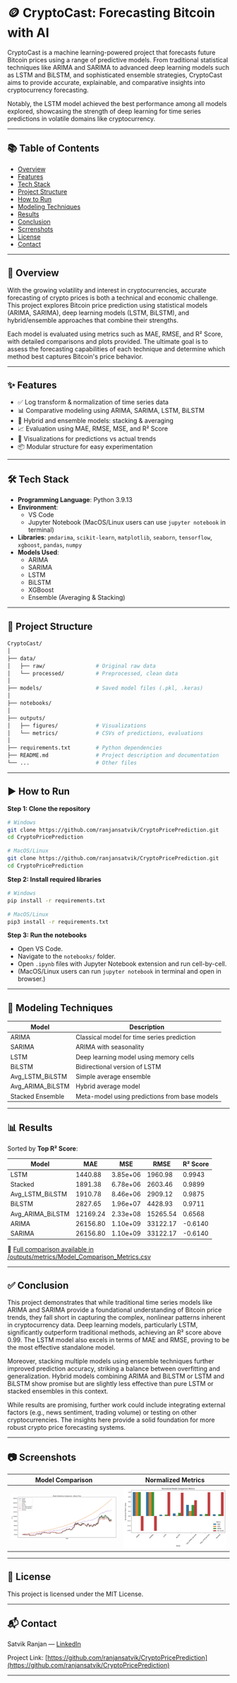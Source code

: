 # 🪙 CryptoCast: Forecasting Bitcoin with AI

CryptoCast is a machine learning-powered project that forecasts future Bitcoin prices using a range of predictive models. From traditional statistical techniques like ARIMA and SARIMA to advanced deep learning models such as LSTM and BiLSTM, and sophisticated ensemble strategies, CryptoCast aims to provide accurate, explainable, and comparative insights into cryptocurrency forecasting.

Notably, the LSTM model achieved the best performance among all models explored, showcasing the strength of deep learning for time series predictions in volatile domains like cryptocurrency.

---

## 📚 Table of Contents
- [Overview](#overview)
- [Features](#features)
- [Tech Stack](#tech-stack)
- [Project Structure](#project-structure)
- [How to Run](#how-to-run)
- [Modeling Techniques](#modeling-techniques)
- [Results](#results)
- [Conclusion](#conclusion)
- [Scrrenshots](#screenshots)
- [License](#license)
- [Contact](#contact)

---

## 📖 Overview

With the growing volatility and interest in cryptocurrencies, accurate forecasting of crypto prices is both a technical and economic challenge. This project explores Bitcoin price prediction using statistical models (ARIMA, SARIMA), deep learning models (LSTM, BiLSTM), and hybrid/ensemble approaches that combine their strengths.

Each model is evaluated using metrics such as MAE, RMSE, and R² Score, with detailed comparisons and plots provided. The ultimate goal is to assess the forecasting capabilities of each technique and determine which method best captures Bitcoin's price behavior.

---

## ✨ Features
- ✅ Log transform & normalization of time series data
- 📊 Comparative modeling using ARIMA, SARIMA, LSTM, BiLSTM
- 🔁 Hybrid and ensemble models: stacking & averaging
- 📈 Evaluation using MAE, RMSE, MSE, and R² Score
- 📎 Visualizations for predictions vs actual trends
- 📦 Modular structure for easy experimentation

---

## 🛠️ Tech Stack

- **Programming Language**: Python 3.9.13
- **Environment**:
  - VS Code
  - Jupyter Notebook (MacOS/Linux users can use `jupyter notebook` in terminal)
- **Libraries**: `pmdarima`, `scikit-learn`, `matplotlib`, `seaborn`, `tensorflow`, `xgboost`, `pandas`, `numpy`
- **Models Used**:
  - ARIMA
  - SARIMA
  - LSTM
  - BiLSTM
  - XGBoost
  - Ensemble (Averaging & Stacking)

---

## 📂 Project Structure

```bash
CryptoCast/
│
├── data/
│   ├── raw/                # Original raw data
│   └── processed/          # Preprocessed, clean data
│
├── models/                 # Saved model files (.pkl, .keras)
│
├── notebooks/
│
├── outputs/
│   ├── figures/            # Visualizations
│   └── metrics/            # CSVs of predictions, evaluations
│
├── requirements.txt        # Python dependencies
├── README.md               # Project description and documentation
└── ...                     # Other files
```

---

## ▶️ How to Run

**Step 1: Clone the repository**
```bash
# Windows
git clone https://github.com/ranjansatvik/CryptoPricePrediction.git
cd CryptoPricePrediction
```
```bash
# MacOS/Linux
git clone https://github.com/ranjansatvik/CryptoPricePrediction.git
cd CryptoPricePrediction
```

**Step 2: Install required libraries**
```bash
# Windows
pip install -r requirements.txt
```
```bash
# MacOS/Linux
pip3 install -r requirements.txt
```

**Step 3: Run the notebooks**
- Open VS Code.
- Navigate to the `notebooks/` folder.
- Open `.ipynb` files with Jupyter Notebook extension and run cell-by-cell.
- (MacOS/Linux users can run `jupyter notebook` in terminal and open in browser.)

---

## 🧪 Modeling Techniques

| Model                 | Description                                     |
|----------------------|-------------------------------------------------|
| ARIMA                | Classical model for time series prediction      |
| SARIMA               | ARIMA with seasonality                          |
| LSTM                 | Deep learning model using memory cells          |
| BiLSTM               | Bidirectional version of LSTM                   |
| Avg_LSTM_BiLSTM      | Simple average ensemble                         |
| Avg_ARIMA_BiLSTM     | Hybrid average model                            |
| Stacked Ensemble     | Meta-model using predictions from base models   |

---

## 📊 Results

Sorted by **Top R² Score**:

| Model               | MAE         | MSE         | RMSE        | R² Score  |
|--------------------|-------------|-------------|-------------|-----------|
| LSTM               | 1440.88     | 3.85e+06    | 1960.98     | 0.9943    |
| Stacked            | 1891.38     | 6.78e+06    | 2603.46     | 0.9899    |
| Avg_LSTM_BiLSTM    | 1910.78     | 8.46e+06    | 2909.12     | 0.9875    |
| BiLSTM             | 2827.65     | 1.96e+07    | 4428.93     | 0.9711    |
| Avg_ARIMA_BiLSTM   | 12169.24    | 2.33e+08    | 15265.54    | 0.6568    |
| ARIMA              | 26156.80    | 1.10e+09    | 33122.17    | -0.6140   |
| SARIMA             | 26156.80    | 1.10e+09    | 33122.17    | -0.6140   |

📌 [Full comparison available in /outputs/metrics/Model_Comparison_Metrics.csv](https://github.com/ranjansatvik/CryptoPricePrediction/blob/main/outputs/metrics/Model_Comparison_Metrics.csv)

---

## ✅ Conclusion

This project demonstrates that while traditional time series models like ARIMA and SARIMA provide a foundational understanding of Bitcoin price trends, they fall short in capturing the complex, nonlinear patterns inherent in cryptocurrency data. Deep learning models, particularly LSTM, significantly outperform traditional methods, achieving an R² score above 0.99. The LSTM model also excels in terms of MAE and RMSE, proving to be the most effective standalone model.

Moreover, stacking multiple models using ensemble techniques further improved prediction accuracy, striking a balance between overfitting and generalization. Hybrid models combining ARIMA and BiLSTM or LSTM and BiLSTM show promise but are slightly less effective than pure LSTM or stacked ensembles in this context.

While results are promising, further work could include integrating external factors (e.g., news sentiment, trading volume) or testing on other cryptocurrencies. The insights here provide a solid foundation for more robust crypto price forecasting systems.

---

## 📷 Screenshots

| Model Comparison | Normalized Metrics |
|------------------|--------------------|
| ![All Models](./outputs/figures/All_Model_Comparison.png) | ![Bar Chart](./outputs/figures/Model_Comparison_Metrics.png) |

---

## 📜 License

This project is licensed under the MIT License.

---

## 📬 Contact

Satvik Ranjan — [LinkedIn](https://www.linkedin.com/in/satvikranjan)

Project Link: [https://github.com/ranjansatvik/CryptoPricePrediction](https://github.com/ranjansatvik/CryptoPricePrediction)

---